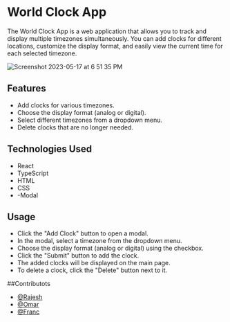 # World Clock App

The World Clock App is a web application that allows you to track and display multiple timezones simultaneously. You can add clocks for different locations, customize the display format, and easily view the current time for each selected timezone.

![Screenshot 2023-05-17 at 6 51 35 PM](https://github.com/rrsalian/timezoneclocks/assets/117955494/6335ccaf-2292-4bde-98ec-06b292b9afb8)

## Features

- Add clocks for various timezones.
- Choose  the display format (analog or digital).
- Select different timezones from a dropdown menu.
- Delete clocks that are no longer needed.

## Technologies Used

- React
- TypeScript
- HTML
- CSS
- -Modal

## Usage

- Click the "Add Clock" button to open a modal.
- In the modal, select a timezone from the dropdown menu.
- Choose the display format (analog or digital) using the checkbox.
- Click the "Submit" button to add the clock.
- The added clocks will be displayed on the main page.
- To delete a clock, click the "Delete" button next to it.

##Contributots 
- [@Rajesh](https://www.github.com/rrsalian)
- [@Omar](https://www.github.com/omareo22)
- [@Franc](https://www.github.com/francr99)


